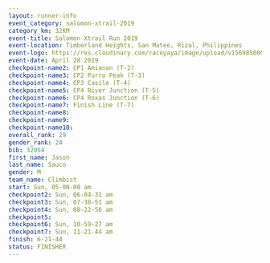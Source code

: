 ```yaml
---
layout: runner-info 
event_category: salomon-xtrail-2019 
category_km: 32KM 
event-title: Salomon Xtrail Run 2019 
event-location: Timberland Heights, San Mateo, Rizal, Philippines 
event-logo: https://res.cloudinary.com/raceyaya/image/upload/v1569850006/logo/salomon-trail_zzli3u.jpg 
event-date: April 28 2019 
checkpoint-name2: CP1 Amianan (T-2) 
checkpoint-name3: CP2 Purro Peak (T-3) 
checkpoint-name4: CP3 Casile (T-4) 
checkpoint-name5: CP4 River Junction (T-5) 
checkpoint-name6: CP4 Roxas Junction (T-6) 
checkpoint-name7: Finish Line (T-7) 
checkpoint-name8: 
checkpoint-name9: 
checkpoint-name10: 
overall_rank: 29
gender_rank: 24
bib: 32054
first_name: Jason
last_name: Sauco
gender: M
team_name: Climbist
start: Sun, 05-00-00 am
checkpoint2: Sun, 06-04-31 am
checkpoint3: Sun, 07-38-51 am
checkpoint4: Sun, 08-22-56 am
checkpoint5: 
checkpoint6: Sun, 10-59-27 am
checkpoint7: Sun, 11-21-44 am
finish: 6-21-44
status: FINISHER
---
```

